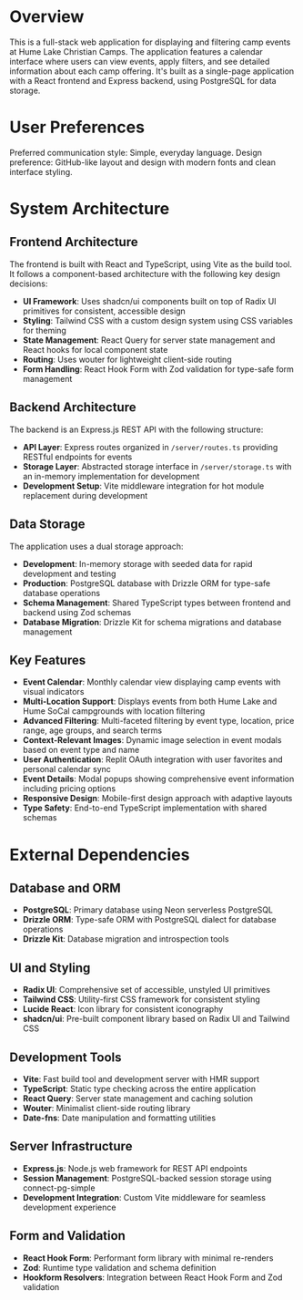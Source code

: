 # Overview

This is a full-stack web application for displaying and filtering camp events at Hume Lake Christian Camps. The application features a calendar interface where users can view events, apply filters, and see detailed information about each camp offering. It's built as a single-page application with a React frontend and Express backend, using PostgreSQL for data storage.

# User Preferences

Preferred communication style: Simple, everyday language.
Design preference: GitHub-like layout and design with modern fonts and clean interface styling.

# System Architecture

## Frontend Architecture
The frontend is built with React and TypeScript, using Vite as the build tool. It follows a component-based architecture with the following key design decisions:

- **UI Framework**: Uses shadcn/ui components built on top of Radix UI primitives for consistent, accessible design
- **Styling**: Tailwind CSS with a custom design system using CSS variables for theming
- **State Management**: React Query for server state management and React hooks for local component state
- **Routing**: Uses wouter for lightweight client-side routing
- **Form Handling**: React Hook Form with Zod validation for type-safe form management

## Backend Architecture
The backend is an Express.js REST API with the following structure:

- **API Layer**: Express routes organized in `/server/routes.ts` providing RESTful endpoints for events
- **Storage Layer**: Abstracted storage interface in `/server/storage.ts` with an in-memory implementation for development
- **Development Setup**: Vite middleware integration for hot module replacement during development

## Data Storage
The application uses a dual storage approach:

- **Development**: In-memory storage with seeded data for rapid development and testing
- **Production**: PostgreSQL database with Drizzle ORM for type-safe database operations
- **Schema Management**: Shared TypeScript types between frontend and backend using Zod schemas
- **Database Migration**: Drizzle Kit for schema migrations and database management

## Key Features
- **Event Calendar**: Monthly calendar view displaying camp events with visual indicators
- **Multi-Location Support**: Displays events from both Hume Lake and Hume SoCal campgrounds with location filtering
- **Advanced Filtering**: Multi-faceted filtering by event type, location, price range, age groups, and search terms
- **Context-Relevant Images**: Dynamic image selection in event modals based on event type and name
- **User Authentication**: Replit OAuth integration with user favorites and personal calendar sync
- **Event Details**: Modal popups showing comprehensive event information including pricing options
- **Responsive Design**: Mobile-first design approach with adaptive layouts
- **Type Safety**: End-to-end TypeScript implementation with shared schemas

# External Dependencies

## Database and ORM
- **PostgreSQL**: Primary database using Neon serverless PostgreSQL
- **Drizzle ORM**: Type-safe ORM with PostgreSQL dialect for database operations
- **Drizzle Kit**: Database migration and introspection tools

## UI and Styling
- **Radix UI**: Comprehensive set of accessible, unstyled UI primitives
- **Tailwind CSS**: Utility-first CSS framework for consistent styling
- **Lucide React**: Icon library for consistent iconography
- **shadcn/ui**: Pre-built component library based on Radix UI and Tailwind CSS

## Development Tools
- **Vite**: Fast build tool and development server with HMR support
- **TypeScript**: Static type checking across the entire application
- **React Query**: Server state management and caching solution
- **Wouter**: Minimalist client-side routing library
- **Date-fns**: Date manipulation and formatting utilities

## Server Infrastructure
- **Express.js**: Node.js web framework for REST API endpoints
- **Session Management**: PostgreSQL-backed session storage using connect-pg-simple
- **Development Integration**: Custom Vite middleware for seamless development experience

## Form and Validation
- **React Hook Form**: Performant form library with minimal re-renders
- **Zod**: Runtime type validation and schema definition
- **Hookform Resolvers**: Integration between React Hook Form and Zod validation
